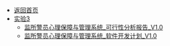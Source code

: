 - [返回首页](/)
- [实验3](实验3/)
  - [监所警员心理保障与管理系统_可行性分析报告_V1.0](实验3/监所警员心理保障与管理系统_可行性分析报告_V1.0.md)
  - [监所警员心理保障与管理系统_软件开发计划_V1.0](实验3/监所警员心理保障与管理系统_软件开发计划_V1.0.md)
